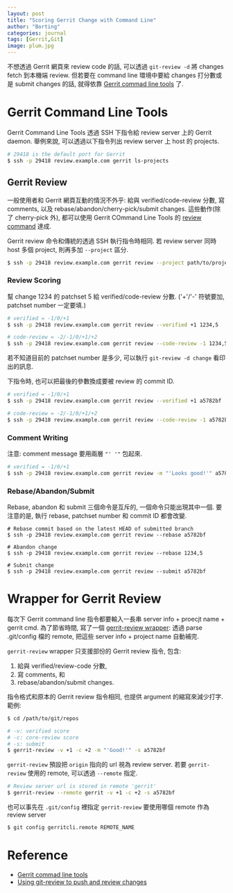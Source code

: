```yaml
---
layout: post
title: "Scoring Gerrit Change with Command Line"
author: "Borting"
categories: journal
tags: [Gerrit,Git]
image: plum.jpg
---
```


不想透過 Gerrit 網頁來 review code 的話, 可以透過 `git-review -d` 將 changes fetch 到本機端 review.
但若要在 command line 環境中要給 changes 打分數或是 submit changes 的話, 就得依靠 [Gerrit commad line tools](https://gerrit-review.googlesource.com/Documentation/cmd-index.html#user_commands) 了.

# Gerrit Command Line Tools

Gerrit Command Line Tools 透過 SSH 下指令給 review server 上的 Gerrit daemon.
舉例來說, 可以透過以下指令列出 review server 上 host 的 projects.
```bash
# 29418 is the default port for Gerrit
$ ssh -p 29418 review.example.com gerrit ls-projects
```

## Gerrit Review

一般使用者和 Gerrit 網頁互動的情況不外乎: 給與 verified/code-review 分數, 寫 comments, 以及 rebase/abandon/cherry-pick/submit changes.
這些動作(除了 cherry-pick 外), 都可以使用 Gerrit COmmand Line Tools 的 [review command](https://gerrit-review.googlesource.com/Documentation/cmd-review.html) 達成.

Gerrit review 命令和傳統的透過 SSH 執行指令時相同.
若 review server 同時 host 多個 project, 則再多加 `--project` 區分.
```bash
$ ssh -p 29418 review.example.com gerrit review --project path/to/project --verified +1 1234,5
```

### Review Scoring

幫 change 1234 的 patchset 5 給 verified/code-review 分數.
('+'/'-' 符號要加, patchset number 一定要填.)
```bash
# verified = -1/0/+1
$ ssh -p 29418 review.example.com gerrit review --verified +1 1234,5

# code-review = -2/-1/0/+1/+2
$ ssh -p 29418 review.example.com gerrit review --code-review -1 1234,5
```

若不知道目前的 patchset number 是多少, 可以執行 `git-review -d change` 看印出的訊息.

下指令時, 也可以把最後的參數換成要被 review 的 commit ID.
```bash
# verified = -1/0/+1
$ ssh -p 29418 review.example.com gerrit review --verified +1 a5782bf

# code-review = -2/-1/0/+1/+2
$ ssh -p 29418 review.example.com gerrit review --code-review -1 a5782bf
```

### Comment Writing

注意: comment message 要用兩層 `"' '"` 包起來.
```bash
# verified = -1/0/+1
$ ssh -p 29418 review.example.com gerrit review -m "'Looks good!'" a5782bf
```

### Rebase/Abandon/Submit

Rebase, abandon 和 submit 三個命令是互斥的, 一個命令只能出現其中一個.
要注意的是, 執行 rebase, patchset number 和 commit ID 都會改變.

```bash：
# Rebase commit based on the latest HEAD of submitted branch
$ ssh -p 29418 review.example.com gerrit review --rebase a5782bf

# Abandon change
$ ssh -p 29418 review.example.com gerrit review --rebase 1234,5

# Subnit change
$ ssh -p 29418 review.example.com gerrit review --submit a5782bf
```

# Wrapper for Gerrit Review

每次下 Gerrit command line 指令都要輸入一長串 server info + proecjt name + gerrit cmd.
為了節省時間, 寫了一個 [gerrit-review wrapper](https://github.com/borting/gerrit-review): 透過 parse .git/config 檔的 remote, 把這些 server info + project name 自動補完.

`gerrit-review` wrapper 只支援部份的 Gerrit review 指令, 包含:
1. 給與 verified/review-code 分數,
2. 寫 comments, 和
3. rebase/abandon/submit changes.

指令格式和原本的 Gerrit review 指令相同, 也提供 argument 的縮寫來減少打字.
範例:
```bash
$ cd /path/to/git/repos

# -v: verified score
# -c: core-review score
# -s: submit
$ gerrit-review -v +1 -c +2 -m "'Good!'" -s a5782bf
```

`gerrit-review` 預設把 `origin` 指向的 url 視為 review server.
若要 `gerrit-review` 使用的 remote, 可以透過 `--remote` 指定.
```bash
# Review server url is stored in remote 'gerrit'
$ gerrit-review --remote gerrit -v +1 -c +2 -s a5782bf
```

也可以事先在 `.git/config` 裡指定 `gerrit-review` 要使用哪個 remote 作為 review server
```bash
$ git config gerritcli.remote REMOTE_NAME
```

# Reference

* [Gerrit commad line tools](https://gerrit-review.googlesource.com/Documentation/cmd-index.html#user_commands)
* [Using git-review to push and review changes](https://osm.etsi.org/wikipub/index.php/Using_git-review_to_push_and_review_changes#Scoring_code_review)

